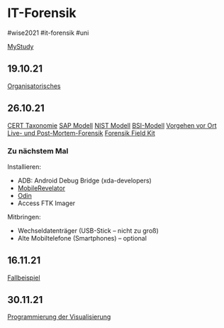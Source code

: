 # IT-Forensik

\#wise2021 #it-forensik #uni 

[MyStudy](https://mystudy.leuphana.de/veranstaltungInformation/show?veranstaltung_id=1111481)

## 19.10.21

[Organisatorisches](../../../Attachments/Leuphana_IT-Forensik_WS2021_22_16-10-2021.pdf)

## 26.10.21

[CERT Taxonomie](Response%20Modelle/CERT%20Taxonomie.md)
[SAP Modell](Response%20Modelle/SAP%20Modell.md)
[NIST Modell](Response%20Modelle/NIST%20Modell.md)
[BSI-Modell](Response%20Modelle/BSI-Modell.md)
[Vorgehen vor Ort](Vorgehen%20vor%20Ort.md)
[Live- und Post-Mortem-Forensik](Live-%20und%20Post-Mortem-Forensik.md)
[Forensik Field Kit](Forensik%20Field%20Kit.md)

### Zu nächstem Mal

Installieren:

* ADB: Android Debug Bridge (xda-developers)
* [MobileRevelator](https://github.com/bkerler/MR)
* [Odin](https://odindownload.com)
* Access FTK Imager

Mitbringen:

* Wechseldatenträger (USB-Stick – nicht zu groß)
* Alte Mobiltelefone (Smartphones) – optional

## 16.11.21

[Fallbeispiel](Projektarbeit/Fallbeispiel.md)

## 30.11.21

[Programmierung der Visualisierung](Programmierung%20der%20Visualisierung.md)

